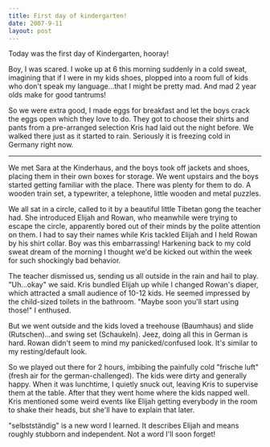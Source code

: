 ```yaml
---
title: First day of kindergarten!
date: 2007-9-11
layout: post
---
```


Today was the first day of Kindergarten, hooray!
  
  
Boy, I was scared. I woke up at 6 this morning suddenly in a cold sweat,
imagining that if I were in my kids shoes, plopped into a room full of
kids who don't speak my language...that I might be pretty mad. And mad
2 year olds make for good tantrums!
  
  
So we were extra good, I made eggs for breakfast and let the boys crack
the eggs open which they love to do. They got to choose their shirts and
pants from a pre-arranged selection Kris had laid out the night before.
We walked there just as it started to rain. Seriously it is freezing cold
in Germany right now.
  
---
  
We met Sara at the Kinderhaus, and the boys took off jackets and shoes,
placing them in their own boxes for storage. We went upstairs and the boys
started getting familiar with the place. There was plenty for them to do.
A wooden train set, a typewriter, a telephone, little wooden and metal
puzzles.
  
  
We all sat in a circle, called to it by a beautiful little Tibetan gong
the teacher had. She introduced Elijah and Rowan, who meanwhile were trying
to escape the circle, apparently bored out of their minds by the polite
attention on them. I had to say their names while Kris tackled Elijah and
I held Rowan by his shirt collar. Boy was this embarrassing! Harkening
back to my cold sweat dream of the morning I thought we'd be kicked out
within the week for such shockingly bad behavior.
  
  
The teacher dismissed us, sending us all outside in the rain and hail
to play. "Uh...okay" we said. Kris bundled Elijah up while I changed Rowan's
diaper, which attracted a small audience of 10-12 kids. He seemed impressed
by the child-sized toilets in the bathroom. "Maybe soon you'll start using
those!" I enthused.
  
  
But we went outside and the kids loved a treehouse (Baumhaus) and slide
(Rutschen)...and swing set (Schaukeln). Jeez, doing all this in German
is hard. Rowan didn't seem to mind my panicked/confused look. It's similar
to my resting/default look.
  
  
So we played out there for 2 hours, imbibing the painfully cold "frische
luft" (fresh air for the german-challenged). The kids were dirty and generally
happy. When it was lunchtime, I quietly snuck out, leaving Kris to supervise
them at the table. After that they went home where the kids napped well.
Kris mentioned some weird events like Elijah getting everybody in the room
to shake their heads, but she'll have to explain that later.
  
  
"selbstständig" is a new word I learned. It describes Elijah and means
roughly stubborn and independent. Not a word I'll soon forget!
